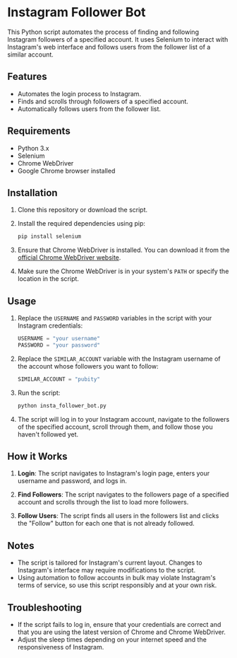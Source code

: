 # Instagram Follower Bot

This Python script automates the process of finding and following Instagram followers of a specified account. It uses Selenium to interact with Instagram's web interface and follows users from the follower list of a similar account.

## Features

- Automates the login process to Instagram.
- Finds and scrolls through followers of a specified account.
- Automatically follows users from the follower list.

## Requirements

- Python 3.x
- Selenium
- Chrome WebDriver
- Google Chrome browser installed

## Installation

1. Clone this repository or download the script.

2. Install the required dependencies using pip:
    ```bash
    pip install selenium
    ```

3. Ensure that Chrome WebDriver is installed. You can download it from the [official Chrome WebDriver website](https://sites.google.com/a/chromium.org/chromedriver/downloads).

4. Make sure the Chrome WebDriver is in your system's `PATH` or specify the location in the script.

## Usage

1. Replace the `USERNAME` and `PASSWORD` variables in the script with your Instagram credentials:
    ```python
    USERNAME = "your username"
    PASSWORD = "your password"
    ```

2. Replace the `SIMILAR_ACCOUNT` variable with the Instagram username of the account whose followers you want to follow:
    ```python
    SIMILAR_ACCOUNT = "pubity"
    ```

3. Run the script:
    ```bash
    python insta_follower_bot.py
    ```

4. The script will log in to your Instagram account, navigate to the followers of the specified account, scroll through them, and follow those you haven't followed yet.

## How it Works

1. **Login**: The script navigates to Instagram's login page, enters your username and password, and logs in.

2. **Find Followers**: The script navigates to the followers page of a specified account and scrolls through the list to load more followers.

3. **Follow Users**: The script finds all users in the followers list and clicks the "Follow" button for each one that is not already followed.

## Notes

- The script is tailored for Instagram's current layout. Changes to Instagram's interface may require modifications to the script.
- Using automation to follow accounts in bulk may violate Instagram's terms of service, so use this script responsibly and at your own risk.

## Troubleshooting

- If the script fails to log in, ensure that your credentials are correct and that you are using the latest version of Chrome and Chrome WebDriver.
- Adjust the sleep times depending on your internet speed and the responsiveness of Instagram.
